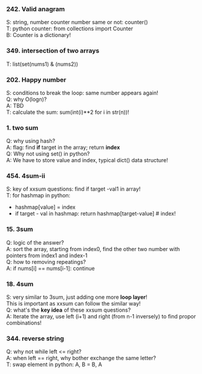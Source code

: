 ### 242. Valid anagram
S: string, number counter number same or not: counter()  
T: python counter: from collections import Counter  
B:  Counter is a dictionary!

### 349. intersection of two arrays
T: list(set(nums1) & (nums2))

### 202. Happy number
S: conditions to break the loop: same number appears again!  
Q: why O(logn)?  
A: TBD  
T: calculate the sum: sum(int(i)**2 for i in str(n))!  

### 1. two sum
Q: why using hash?  
A: flag: find **if** target in the array; return **index**  
Q: Why not using set() in python?  
A: We have to store value and index, typical dict() data structure!  

### 454. 4sum-ii
S: key of xxsum questions: find if target -val1 in array!  
T: for hashmap in python:  
- hashmap[value] = index
- if target - val in hashmap:  return hashmap[target-value] # index!

### 15. 3sum
Q: logic of the answer?  
A: sort the array, starting from index0, find the other two number with pointers from index1 and index-1  
Q: how to removing repeatings?  
A: if nums[i] == nums[i-1]: continue 


### 18. 4sum
S: very similar to 3sum, just adding one more **loop layer**!  
This is important as xxsum can follow the similar way!  
Q: what's the **key idea** of these xxsum questions?  
A: Iterate the array, use left (i+1) and right (from n-1 inversely) to find propor combinations!  


### 344. reverse string
Q: why not while left <= right?  
A: when left == right, why bother exchange the same letter?  
T: swap element in python: A, B = B, A



